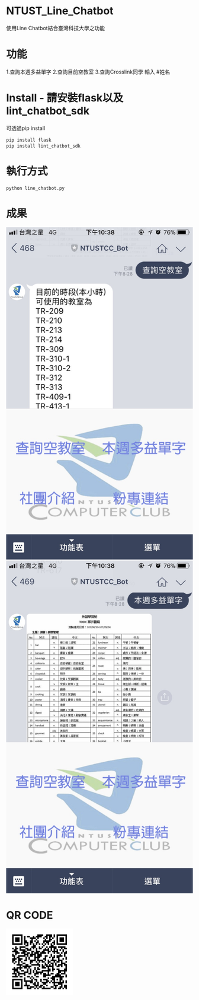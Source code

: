 # NTUST_Line_Chatbot
使用Line Chatbot結合臺灣科技大學之功能


# 功能

1.查詢本週多益單字
2.查詢目前空教室
3.查詢Crosslink同學 輸入 #姓名

# Install - 請安裝flask以及lint_chatbot_sdk
可透過pip install
~~~
pip install flask
pip install lint_chatbot_sdk
~~~

# 執行方式
~~~
python line_chatbot.py
~~~

# 成果

![](RESULT_1.jpg)
![](RESULT_2.jpg)

# QR CODE

![](LINE_QR.png)

